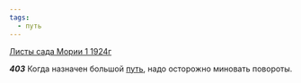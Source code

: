 ```yaml
---
tags:
  - путь
---
```


[Листы сада Мории 1 1924г](https://127.0.0.1:4002/agni/1924)

___403___
Когда назначен большой [путь](../../../tags/#путь), надо осторожно миновать повороты.   

